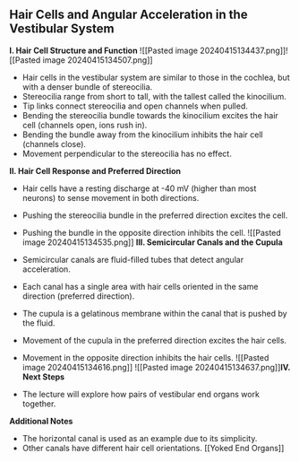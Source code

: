 ## Hair Cells and Angular Acceleration in the Vestibular System

**I. Hair Cell Structure and Function**
![[Pasted image 20240415134437.png]]![[Pasted image 20240415134507.png]]
- Hair cells in the vestibular system are similar to those in the cochlea, but with a denser bundle of stereocilia.
- Stereocilia range from short to tall, with the tallest called the kinocilium.
- Tip links connect stereocilia and open channels when pulled.
- Bending the stereocilia bundle towards the kinocilium excites the hair cell (channels open, ions rush in).
- Bending the bundle away from the kinocilium inhibits the hair cell (channels close).
- Movement perpendicular to the stereocilia has no effect.

**II. Hair Cell Response and Preferred Direction**

- Hair cells have a resting discharge at -40 mV (higher than most neurons) to sense movement in both directions.
- Pushing the stereocilia bundle in the preferred direction excites the cell.
- Pushing the bundle in the opposite direction inhibits the cell.
![[Pasted image 20240415134535.png]]
**III. Semicircular Canals and the Cupula**

- Semicircular canals are fluid-filled tubes that detect angular acceleration.
- Each canal has a single area with hair cells oriented in the same direction (preferred direction).
- The cupula is a gelatinous membrane within the canal that is pushed by the fluid.
- Movement of the cupula in the preferred direction excites the hair cells.
- Movement in the opposite direction inhibits the hair cells.
![[Pasted image 20240415134616.png]]
![[Pasted image 20240415134637.png]]**IV. Next Steps**

- The lecture will explore how pairs of vestibular end organs work together.

**Additional Notes**

- The horizontal canal is used as an example due to its simplicity.
- Other canals have different hair cell orientations.
[[Yoked End Organs]]